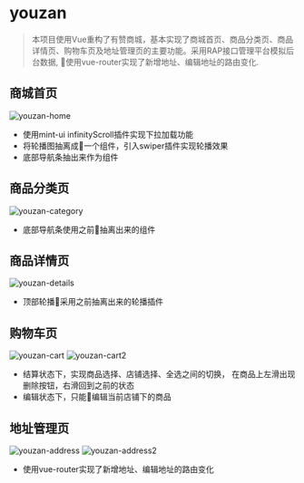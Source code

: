 # youzan
> 本项目使用Vue重构了有赞商城，基本实现了商城首页、商品分类页、商品详情页、购物车页及地址管理页的主要功能。采用RAP接口管理平台模拟后台数据, 使用vue-router实现了新增地址、编辑地址的路由变化.
## 商城首页
![youzan-home](https://github.com/zouyg/youzan/blob/master/screenshots/youzan-home.png)
+ 使用mint-ui infinityScroll插件实现下拉加载功能
+ 将轮播图抽离成一个组件，引入swiper插件实现轮播效果
+ 底部导航条抽出来作为组件

## 商品分类页
![youzan-category](https://github.com/zouyg/youzan/blob/master/screenshots/youzan-category.png)
+ 底部导航条使用之前抽离出来的组件

## 商品详情页
![youzan-details](https://github.com/zouyg/youzan/blob/master/screenshots/youzan-details.png)
+ 顶部轮播采用之前抽离出来的轮播插件

## 购物车页
![youzan-cart](https://github.com/zouyg/youzan/blob/master/screenshots/youzan-cart.png)
![youzan-cart2](https://github.com/zouyg/youzan/blob/master/screenshots/youzan-cart2.png)
+ 结算状态下，实现商品选择、店铺选择、全选之间的切换， 在商品上左滑出现删除按钮，右滑回到之前的状态
+ 编辑状态下，只能编辑当前店铺下的商品

## 地址管理页
![youzan-address](https://github.com/zouyg/youzan/blob/master/screenshots/youzan-address.png)
![youzan-address2](https://github.com/zouyg/youzan/blob/master/screenshots/youzan-address2.png)
+ 使用vue-router实现了新增地址、编辑地址的路由变化



